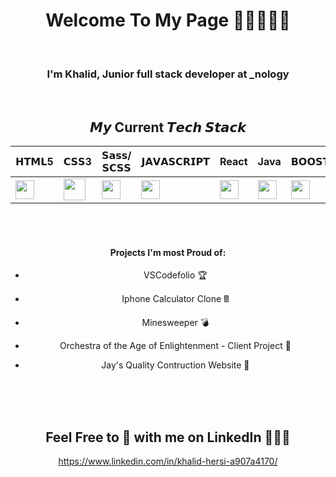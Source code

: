<h1 align="center">
Welcome To My Page 👋👋👋👋👋
  </h1>  
  
  <br>

<div align="center">
<h3 align="center" >
I'm Khalid,
Junior full stack developer 
at _nology 
  </h3>
  
 <br>
   
  
## 𝙈𝙮 Current 𝙏𝙚𝙘𝙝 𝙎𝙩𝙖𝙘𝙠

| 𝗛𝗧𝗠𝗟5  | 𝗖𝗦𝗦3 | 𝗦𝗮𝘀𝘀/𝗦𝗖𝗦𝗦 | 𝗝𝗔𝗩𝗔𝗦𝗖𝗥𝗜𝗣𝗧 | React | Java | 𝗕𝗢𝗢𝗦𝗧𝗥𝗔𝗣 | 𝗻𝗽𝗺 | Python |
| ------------- | ------------- |------------- | ------------- |------------- | ------------- |------------- |------------- |------------- |
| <img height="30px" src="https://cdn.svgporn.com/logos/html-5.svg">  | <img height="35px" src="https://cdn.svgporn.com/logos/css-3.svg"> |  <img height="30px" src="https://cdn.svgporn.com/logos/sass.svg"> |  <img height="30px" src="https://cdn.svgporn.com/logos/javascript.svg"> | <img height="30px" src="https://cdn.svgporn.com/logos/react.svg"> | <img height="30px" src="https://cdn.svgporn.com/logos/java.svg"> | <img height="30px" src="https://cdn.svgporn.com/logos/bootstrap.svg"> | <img height="30px" src="https://cdn.svgporn.com/logos/npm.svg"> | <img height="30px" src="https://cdn.svgporn.com/logos/python.svg"> |
  
   <br>
   <br>

#### Projects I'm most Proud of:
- VSCodefolio 🏆
- Iphone Calculator Clone 🖩
- Minesweeper 💣
- Orchestra of the Age of Enlightenment - Client Project 💼
- Jay's Quality Contruction Website 🔨

   <br>
   <br>
   <br>
  
## Feel Free to 🔗 with me on LinkedIn 🎉🎉🎉
https://www.linkedin.com/in/khalid-hersi-a907a4170/

  </div>
